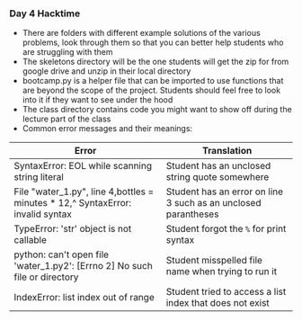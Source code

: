### Day 4 Hacktime
- There are folders with different example solutions of the various problems, look through them so that you can better help students who are struggling with them
- The skeletons directory will be the one students will get the zip for from google drive and unzip in their local directory
- bootcamp.py is a helper file that can be imported to use functions that are beyond the scope of the project.  Students should feel free to look into it if they want to see under the hood
- The class directory contains code you might want to show off during the lecture part of the class
- Common error messages and their meanings:


| Error | Translation |
| ------ | ------ |
| SyntaxError: EOL while scanning string literal | Student has an unclosed string quote somewhere |
| File "water_1.py", line 4,bottles = minutes * 12,^ SyntaxError: invalid syntax | Student has an error on line 3 such as an unclosed parantheses |
| TypeError: 'str' object is not callable | Student forgot the `%` for print syntax |
| python: can't open file 'water_1.py2': [Errno 2] No such file or directory | Student misspelled file name when trying to run it | 
IndexError: list index out of range | Student tried to access a list index that does not exist|
